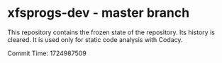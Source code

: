 # xfsprogs-dev - master branch

This repository contains the frozen state of the repository.
Its history is cleared. It is used only for static code
analysis with Codacy.

Commit Time: 1724987509